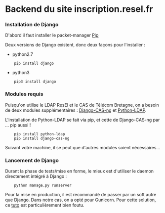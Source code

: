 # Backend du site inscription.resel.fr

### Installation de Django
D'abord il faut installer le packet-manager [Pip](https://pypi.python.org/pypi/pip)

Deux versions de Django existent, donc deux façons pour l'installer :
* python2.7
```
    pip install django
```
* python3
```
    pip3 install django
```

### Modules requis
Puisqu'on utilise le LDAP ResEl et le CAS de Télécom Bretagne, on a besoin de deux modules supplémentaires : [Django-CAS-ng](https://github.com/mingchen/django-cas-ng) et [Python-LDAP](http://www.python-ldap.org/).

L'installation de Python-LDAP se fait via pip, et cette de Django-CAS-ng par ... pip aussi !
```
    pip install python-ldap
    pip install django-cas-ng
```
Suivant votre machine, il se peut que d'autres modules soient nécessaires...

### Lancement de Django
Durant la phase de tests/mise en forme, le mieux est d'utiliser le daemon directement intégré à Django :
```
    python manage.py runserver
```

Pour la mise en production, il est recommandé de passer par un soft autre que Django. Dans notre cas, on a opté pour Gunicorn.
Pour cette solution, ce [tuto](http://tutos.readthedocs.org/en/latest/source/ndg.html) est particulièrement bien foutu.


